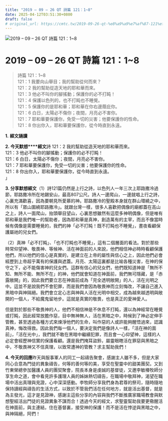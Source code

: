 ```yaml
---
title: "2019 – 09 – 26 QT 詩篇 121：1~8"
date: 2025-04-12T03:51:30+0800
draft: false
# original_url: https://cmtc.tw/2019-09-26-qt-%e8%a9%a9%e7%af%87-121%ef%bc%9a18
---
```


![2019 – 09 – 26 QT 詩篇 121：1~8](/images/qt.jpg   "2019 – 09 – 26 QT 詩篇 121：1~8")

# 2019 – 09 – 26 QT 詩篇 121：1~8

> 詩篇 121：1~8  
> 121：1 我要向山舉目；我的幫助從何而來？  
> 121：2 我的幫助從造天地的耶和華而來。  
> 121：3 他必不叫你的腳搖動；保護你的必不打盹！  
> 121：4 保護以色列的，也不打盹也不睡覺。  
> 121：5 保護你的是耶和華；耶和華在你右邊蔭庇你。  
> 121：6 白日，太陽必不傷你；夜間，月亮必不害你。  
> 121：7 耶和華要保護你，免受一切的災害；他要保護你的性命。  
> 121：8 你出你入，耶和華要保護你，從今時直到永遠。

**1.** **經文誦讀**

**2. 今天默想****經文**詩 121：2 我的幫助從造天地的耶和華而來。  
121：3 他必不叫你的腳搖動；保護你的必不打盹！  
121：6 白日，太陽必不傷你；夜間，月亮必不害你。  
121：7 耶和華要保護你，免受一切的災害；他要保護你的性命。  
121：8 你出你入，耶和華要保護你，從今時直到永遠。  
」

**3. 分享默想經文**（1）詩121篇仍然是上行之詩，以色列人一年三次上耶路撒冷過節，耶路撒冷所在地錫安山，最高807公尺。詩人一邊爬山，一邊就唱上行之詩，心裏充滿歡喜，因為要朝見所愛慕的神。耶路撒冷的聖殿本身就在群山環繞之中，所以有「眾山圍繞耶路撒冷」。就跟台灣一樣，很多人喜歡把偶像的廟都蓋在高山之上，詩人一面爬山，抬頭舉目望山，心裏思想雖然有這麼多神明偶像，但是唯有耶和華是我們唯一的幫助者，因為耶和華是真神，創造萬有的主宰，而且不像當時候有偶像是需要睡覺的，我們的神「必不打盹！既不打盹也不睡覺」，晝夜看顧保護屬祂的兒女們。

（2）真神「必不打盹」、「也不打盹也不睡覺」，這有二個層面的看法。對於那些時常仰望神、敬畏神、等候神、活在神面前的人來說，他們相信神必時時看顧保護他們，所以他們的信心是真實的，是建立在上帝的屬性與信心之上，因此他們必會經歷到上帝超乎萬有的保護與遮蓋。月亮、太陽這裏都是比喻各種災害，在神的保守之下，必不能傷害神的兒女們。這群有信心的兒女們，他們既知道神是「無所不知、無所不能、無所不在」的神，他們就會知道在神面前，我們無可隱藏，是「赤露敞開」的，因此我們要立志在神面前成為「完全透明敞開」的人，活在光明之中。這並不是說我們不會犯罪，而是我們會因為敬畏神而立刻悔改，不讓自己進入黑暗中與神隔絕。我們會立定心志與神與人活在光明中相交，成為越來越透明與敞開的一個人，不給魔鬼留地步。這就是真實的敬畏，也是真正的愛神愛人。

但是對於那些不敬畏神的人，他們不相信神是不休息不打盹，還以為神經常在睡覺或打盹，因此經常放膽作惡，目中無神無人，活在黑暗之中，時候到了神必定伸手管教，甚至透過各種方式來煉淨他們的生命，叫作惡的人或許能夠醒悟過來，認識真神，悔改得救。因此我們每一個人，要決定我們是像詩人一樣，「活在神的面前」，「活在光中」，我們就不敢在黑暗中繼續犯罪，而且會一心仰望神，這樣的人必定會經歷神信實的保護看顧。還是我們掩耳盜鈴，屬靈眼瞎活在罪惡與黑暗之中，不敬畏神又不信真理，以致常遭神的管教？求主幫助我們！

**4. 今天的回應**昨天與服事軍人的同工一起禱告聚會，感謝主人雖不多，但是大家同心合意為門徒的異象禱告，何等的善何等的美，享受在聖靈中的甜美團契。又到竹東榮總參加醫護人員的團契聚會，院長本身是虔誠的基督徒，又邀李敏椿牧師分享生命之道，會中看見許多護理人員的姊妹熱切禱告，在職場中敬拜神，渴望在職場中活出真理與見證，心中深深感動。李牧師分享我們身為君尊的祭司，隨時隨地保持讀經與禱告的生活方式，以致於不管我們活在任何地方，就是活出基督，就是為主發光，這才是見證神，感謝主這些分享的內容與我們不斷推廣家職場教會與默想聖經活出門徒的見證異象不謀而合！透過今天的經文，求聖靈幫助我要更儆醒活在神面前，與主連結，住在基督裏，接受神的保護！而不是活在悖逆與黑暗之中，與神隔絕，阿們！